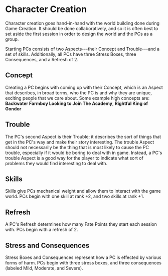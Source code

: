 # Character Creation

Character creation goes hand-in-hand with the world building done during Game
Creation. It should be done collaboratively, and so it is often best to set
aside the first session in order to design the world and the PCs as a group.

Starting PCs consists of two Aspects---their Concept and Trouble---and a set
of skills. Additionally, all PCs have three Stress Boxes, three Consequences,
and a Refresh of 2.

## Concept

Creating a PC begins with coming up with their Concept, which is an Aspect
that describes, in broad terms, who the PC is and why they are unique,
exciting people that we care about. Some example high concepts are:
**Backwater Farmboy Looking to Join The Academy**, **Rightful King of Gondor**

<!-- Add examples, perhaps from the example characters? -->

## Trouble

The PC's second Aspect is their Trouble; it describes the sort of things that
get in the PC's way and make their story interesting. The trouble Aspect
should not necessarily be the thing that is most likely to cause the PC
trouble, especially if it would be boring to deal with in game.  Instead, a
PC's trouble Aspect is a good way for the player to indicate what sort of
problems they would find interesting to deal with.

<!-- TODO: Add examples, perhaps from the example characters? -->

## Skills

Skills give PCs mechanical weight and allow them to interact with the game
world. PCs begin with one skill at rank +2, and two skills at rank +1.

## Refresh

A PC's Refresh determines how many Fate Points they start each session with.
PCs begin with a refresh of 2.

## Stress and Consequences

Stress Boxes and Consequences represent how a PC is effected by various forms
of harm. PCs begin with three stress boxes, and three consequences (labeled
Mild, Moderate, and Severe).
